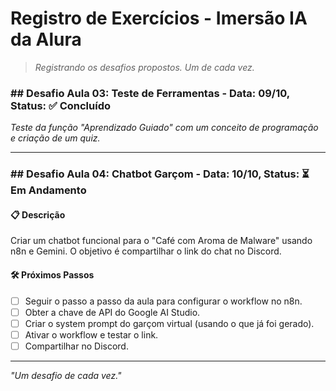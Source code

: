 # Registro de Exercícios - Imersão IA da Alura

> *Registrando os desafios propostos. Um de cada vez.*

### ## Desafio Aula 03: Teste de Ferramentas - Data: 09/10, Status: ✅ Concluído
*Teste da função "Aprendizado Guiado" com um conceito de programação e criação de um quiz.*

---

### ## Desafio Aula 04: Chatbot Garçom - Data: 10/10, Status: ⏳ Em Andamento

#### 📋 Descrição
Criar um chatbot funcional para o "Café com Aroma de Malware" usando n8n e Gemini. O objetivo é compartilhar o link do chat no Discord.

#### 🛠️ Próximos Passos
* [ ] Seguir o passo a passo da aula para configurar o workflow no n8n.
* [ ] Obter a chave de API do Google AI Studio.
* [ ] Criar o system prompt do garçom virtual (usando o que já foi gerado).
* [ ] Ativar o workflow e testar o link.
* [ ] Compartilhar no Discord.

---
*"Um desafio de cada vez."*
